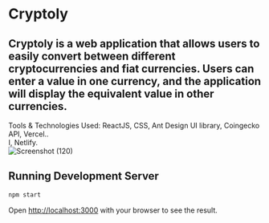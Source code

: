# Cryptoly
## Cryptoly is a web application that allows users to easily convert between different cryptocurrencies and fiat currencies. Users can enter a value in one currency, and the application will display the equivalent value in other currencies. <br> 
Tools & Technologies Used: ReactJS, CSS, Ant Design UI library, Coingecko API, Vercel.. <br>I, Netlify. <br>
![Screenshot (120)](https://user-images.githubusercontent.com/100501722/232849691-ecf103fa-781b-4c10-a18c-8be335004c34.png)
## Running Development Server

```bash
npm start
```

Open [http://localhost:3000](http://localhost:3000) with your browser to see the result.
